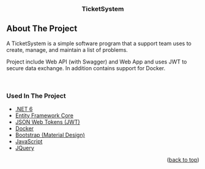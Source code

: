 <div id="top"></div>

<br />
<div align="center">
  <h3 align="center">TicketSystem</h3>
</div>

## About The Project

<p>A TicketSystem is a simple software program that a support team uses to create, manage, and maintain a list of problems.</p>
<p>Project include Web API (with Swagger) and Web App and uses JWT to secure data exchange. In addition contains support for Docker.</p>
<br />

### Used In The Project

* [.NET 6](https://dotnet.microsoft.com/en-us/)
* [Entity Framework Core](https://docs.microsoft.com/en-us/ef/)
* [JSON Web Tokens (JWT)](https://jwt.io/)
* [Docker](https://www.docker.com/)
* [Bootstrap (Material Design)](https://mdbootstrap.com/)
* [JavaScript](https://www.javascript.com/)
* [JQuery](https://jquery.com)

<p align="right">(<a href="#top">back to top</a>)</p>
